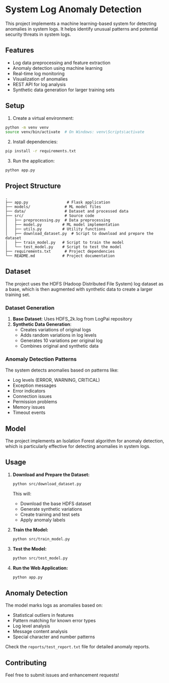 # System Log Anomaly Detection

This project implements a machine learning-based system for detecting anomalies in system logs. It helps identify unusual patterns and potential security threats in system logs.

## Features

- Log data preprocessing and feature extraction
- Anomaly detection using machine learning
- Real-time log monitoring
- Visualization of anomalies
- REST API for log analysis
- Synthetic data generation for larger training sets

## Setup

1. Create a virtual environment:
```bash
python -m venv venv
source venv/bin/activate  # On Windows: venv\Scripts\activate
```

2. Install dependencies:
```bash
pip install -r requirements.txt
```

3. Run the application:
```bash
python app.py
```

## Project Structure

```
.
├── app.py                 # Flask application
├── models/               # ML model files
├── data/                 # Dataset and processed data
├── src/                  # Source code
│   ├── preprocessing.py  # Data preprocessing
│   ├── model.py         # ML model implementation
│   ├── utils.py         # Utility functions
│   ├── download_dataset.py  # Script to download and prepare the dataset
│   ├── train_model.py   # Script to train the model
│   └── test_model.py    # Script to test the model
├── requirements.txt      # Project dependencies
└── README.md            # Project documentation
```

## Dataset

The project uses the HDFS (Hadoop Distributed File System) log dataset as a base, which is then augmented with synthetic data to create a larger training set.

### Dataset Generation

1. **Base Dataset**: Uses HDFS_2k.log from LogPai repository
2. **Synthetic Data Generation**:
   - Creates variations of original logs
   - Adds random variations in log levels
   - Generates 10 variations per original log
   - Combines original and synthetic data

### Anomaly Detection Patterns

The system detects anomalies based on patterns like:
- Log levels (ERROR, WARNING, CRITICAL)
- Exception messages
- Error indicators
- Connection issues
- Permission problems
- Memory issues
- Timeout events

## Model

The project implements an Isolation Forest algorithm for anomaly detection, which is particularly effective for detecting anomalies in system logs.

## Usage

1. **Download and Prepare the Dataset:**
   ```bash
   python src/download_dataset.py
   ```
   This will:
   - Download the base HDFS dataset
   - Generate synthetic variations
   - Create training and test sets
   - Apply anomaly labels

2. **Train the Model:**
   ```bash
   python src/train_model.py
   ```

3. **Test the Model:**
   ```bash
   python src/test_model.py
   ```

4. **Run the Web Application:**
   ```bash
   python app.py
   ```

## Anomaly Detection

The model marks logs as anomalies based on:
- Statistical outliers in features
- Pattern matching for known error types
- Log level analysis
- Message content analysis
- Special character and number patterns

Check the `reports/test_report.txt` file for detailed anomaly reports.

## Contributing

Feel free to submit issues and enhancement requests! 